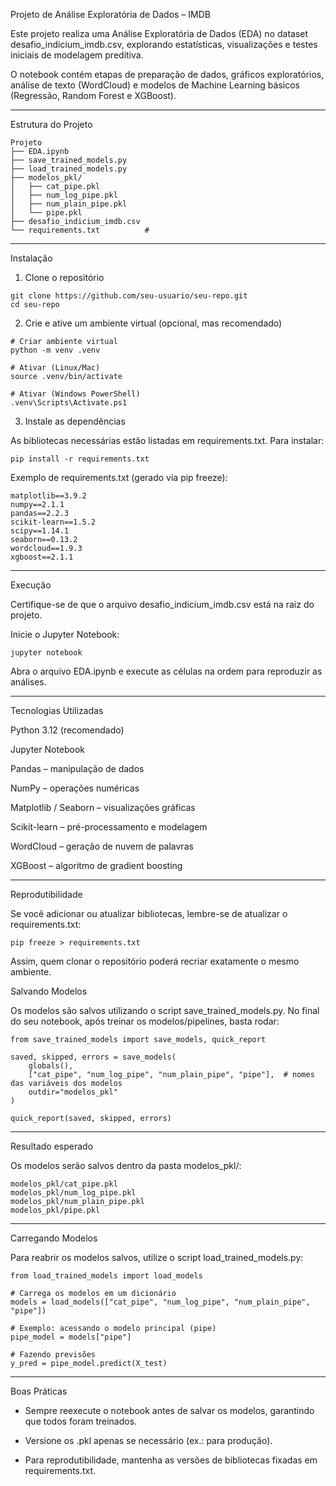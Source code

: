 Projeto de Análise Exploratória de Dados – IMDB

Este projeto realiza uma Análise Exploratória de Dados (EDA) no dataset desafio_indicium_imdb.csv, explorando estatísticas, visualizações e testes iniciais de modelagem preditiva.

O notebook contém etapas de preparação de dados, gráficos exploratórios, análise de texto (WordCloud) e modelos de Machine Learning básicos (Regressão, Random Forest e XGBoost).

---

Estrutura do Projeto
```
Projeto
├── EDA.ipynb                
├── save_trained_models.py    
├── load_trained_models.py   
├── modelos_pkl/              
│   ├── cat_pipe.pkl
│   ├── num_log_pipe.pkl
│   ├── num_plain_pipe.pkl
│   └── pipe.pkl
├── desafio_indicium_imdb.csv
└── requirements.txt          #
```

---
Instalação
1. Clone o repositório
```
git clone https://github.com/seu-usuario/seu-repo.git
cd seu-repo
```

2. Crie e ative um ambiente virtual (opcional, mas recomendado)
```
# Criar ambiente virtual
python -m venv .venv

# Ativar (Linux/Mac)
source .venv/bin/activate

# Ativar (Windows PowerShell)
.venv\Scripts\Activate.ps1
```

3. Instale as dependências

As bibliotecas necessárias estão listadas em requirements.txt. Para instalar:
```
pip install -r requirements.txt
```

Exemplo de requirements.txt (gerado via pip freeze):
```
matplotlib==3.9.2
numpy==2.1.1
pandas==2.2.3
scikit-learn==1.5.2
scipy==1.14.1
seaborn==0.13.2
wordcloud==1.9.3
xgboost==2.1.1
```
---
Execução

Certifique-se de que o arquivo desafio_indicium_imdb.csv está na raiz do projeto.

Inicie o Jupyter Notebook:
```
jupyter notebook
```

Abra o arquivo EDA.ipynb e execute as células na ordem para reproduzir as análises.


---


Tecnologias Utilizadas

Python 3.12 (recomendado)

Jupyter Notebook

Pandas – manipulação de dados

NumPy – operações numéricas

Matplotlib / Seaborn – visualizações gráficas

Scikit-learn – pré-processamento e modelagem

WordCloud – geração de nuvem de palavras

XGBoost – algoritmo de gradient boosting

---
Reprodutibilidade

Se você adicionar ou atualizar bibliotecas, lembre-se de atualizar o requirements.txt:
```
pip freeze > requirements.txt
```

Assim, quem clonar o repositório poderá recriar exatamente o mesmo ambiente.

Salvando Modelos

Os modelos são salvos utilizando o script save_trained_models.py.
No final do seu notebook, após treinar os modelos/pipelines, basta rodar:
```
from save_trained_models import save_models, quick_report

saved, skipped, errors = save_models(
    globals(),
    ["cat_pipe", "num_log_pipe", "num_plain_pipe", "pipe"],  # nomes das variáveis dos modelos
    outdir="modelos_pkl"
)

quick_report(saved, skipped, errors)
```

---
Resultado esperado

Os modelos serão salvos dentro da pasta modelos_pkl/:
```
modelos_pkl/cat_pipe.pkl
modelos_pkl/num_log_pipe.pkl
modelos_pkl/num_plain_pipe.pkl
modelos_pkl/pipe.pkl
```

---
Carregando Modelos

Para reabrir os modelos salvos, utilize o script load_trained_models.py:
```
from load_trained_models import load_models

# Carrega os modelos em um dicionário
models = load_models(["cat_pipe", "num_log_pipe", "num_plain_pipe", "pipe"])

# Exemplo: acessando o modelo principal (pipe)
pipe_model = models["pipe"]

# Fazendo previsões
y_pred = pipe_model.predict(X_test)
```

---
Boas Práticas

- Sempre reexecute o notebook antes de salvar os modelos, garantindo que todos foram treinados.

- Versione os .pkl apenas se necessário (ex.: para produção).

- Para reprodutibilidade, mantenha as versões de bibliotecas fixadas em requirements.txt.